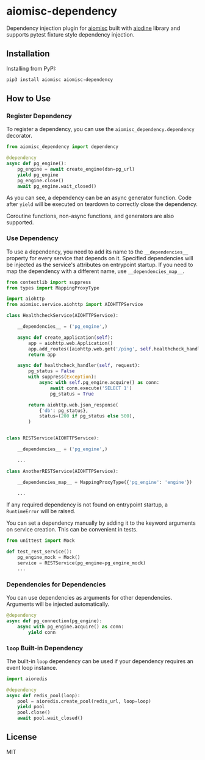 # aiomisc-dependency

Dependency injection plugin for [aiomisc](https://github.com/aiokitchen/aiomisc) built with
[aiodine](https://github.com/bocadilloproject/aiodine) library and supports pytest fixture style dependency injection.

## Installation

Installing from PyPI:

```bash
pip3 install aiomisc aiomisc-dependency
```

## How to Use

### Register Dependency

To register a dependency, you can use the `aiomisc_dependency.dependency` decorator.

```python
from aiomisc_dependency import dependency

@dependency
async def pg_engine():
    pg_engine = await create_engine(dsn=pg_url)
    yield pg_engine
    pg_engine.close()
    await pg_engine.wait_closed()
```

As you can see, a dependency can be an async generator function. Code after `yield` will be executed on teardown 
to correctly close the dependency.

Coroutine functions, non-async functions, and generators are also supported.

### Use Dependency

To use a dependency, you need to add its name to the `__dependencies__` property for every service that depends on it.
Specified dependencies will be injected as the service's attributes on entrypoint startup. If you need to map the 
dependency with a different name, use `__dependencies_map__`.

```python
from contextlib import suppress
from types import MappingProxyType

import aiohttp
from aiomisc.service.aiohttp import AIOHTTPService

class HealthcheckService(AIOHTTPService):

    __dependencies__ = ('pg_engine',)

    async def create_application(self):
        app = aiohttp.web.Application()
        app.add_routes([aiohttp.web.get('/ping', self.healthcheck_handler)])
        return app

    async def healthcheck_handler(self, request):
        pg_status = False
        with suppress(Exception):
            async with self.pg_engine.acquire() as conn:
                await conn.execute('SELECT 1')
                pg_status = True

        return aiohttp.web.json_response(
            {'db': pg_status},
            status=(200 if pg_status else 500),
        )


class RESTService(AIOHTTPService):

    __dependencies__ = ('pg_engine',)

    ...

class AnotherRESTService(AIOHTTPService):

    __dependencies_map__ = MappingProxyType({'pg_engine': 'engine'})

    ...
```

If any required dependency is not found on entrypoint startup, a `RuntimeError` will be raised.

You can set a dependency manually by adding it to the keyword arguments on service creation. This can be 
convenient in tests.

```python
from unittest import Mock

def test_rest_service():
    pg_engine_mock = Mock()
    service = RESTService(pg_engine=pg_engine_mock)
    ...
```

### Dependencies for Dependencies

You can use dependencies as arguments for other dependencies. Arguments will be injected automatically.

```python
@dependency
async def pg_connection(pg_engine):
    async with pg_engine.acquire() as conn:
        yield conn
```

### `loop` Built-in Dependency

The built-in `loop` dependency can be used if your dependency requires an event loop instance.

```python
import aioredis

@dependency
async def redis_pool(loop):
    pool = aioredis.create_pool(redis_url, loop=loop)
    yield pool
    pool.close()
    await pool.wait_closed()
```

## License

MIT
